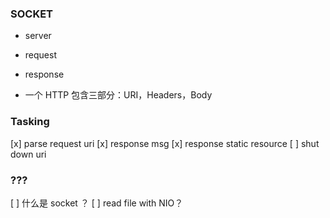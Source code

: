### SOCKET

* server
* request
* response

* 一个 HTTP 包含三部分：URI，Headers，Body


### Tasking
[x] parse request uri
[x] response msg
[x] response static resource
[ ] shut down uri

### ???
[ ] 什么是 socket ？
[ ] read file with NIO？ 
